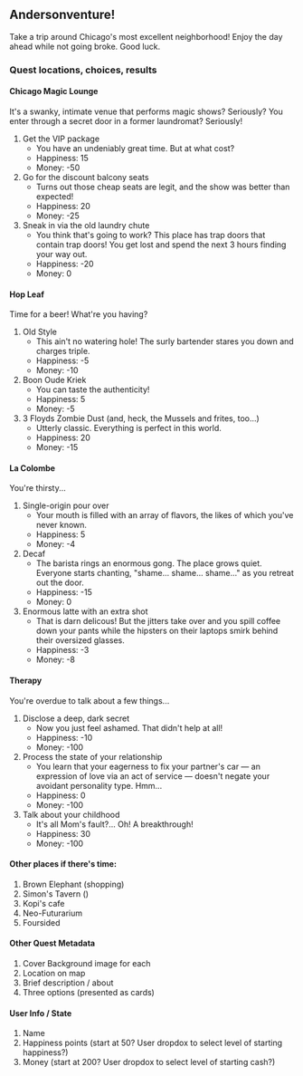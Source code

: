 ## Andersonventure!

Take a trip around Chicago's most excellent neighborhood! Enjoy the day ahead while not going broke. Good luck.

### Quest locations, choices, results

#### Chicago Magic Lounge
It's a swanky, intimate venue that performs magic shows? Seriously? You enter through a secret door in a former laundromat? Seriously!
1. Get the VIP package
    - You have an undeniably great time. But at what cost?
    - Happiness: 15
    - Money: -50
1. Go for the discount balcony seats
    - Turns out those cheap seats are legit, and the show was better than expected!
    - Happiness: 20
    - Money: -25
1. Sneak in via the old laundry chute
    - You think that's going to work? This place has trap doors that contain trap doors! You get lost and spend the next 3 hours finding your way out.
    - Happiness: -20
    - Money: 0

#### Hop Leaf
Time for a beer! What're you having?
1. Old Style
    - This ain't no watering hole! The surly bartender stares you down and charges triple.
    - Happiness: -5
    - Money: -10
1. Boon Oude Kriek
    - You can taste the authenticity!
    - Happiness: 5
    - Money: -5
1. 3 Floyds Zombie Dust (and, heck, the Mussels and frites, too...)
    - Utterly classic. Everything is perfect in this world. 
    - Happiness: 20
    - Money: -15

#### La Colombe
You're thirsty...
1. Single-origin pour over
    - Your mouth is filled with an array of flavors, the likes of which you've never known.
    - Happiness: 5
    - Money: -4
1. Decaf
    - The barista rings an enormous gong. The place grows quiet. Everyone starts chanting, "shame... shame... shame..." as you retreat out the door.
    - Happiness: -15
    - Money: 0
1. Enormous latte with an extra shot
    - That is darn delicous! But the jitters take over and you spill coffee down your pants while the hipsters on their laptops smirk behind their oversized glasses. 
    - Happiness: -3
    - Money: -8

#### Therapy
You're overdue to talk about a few things...
1. Disclose a deep, dark secret
    - Now you just feel ashamed. That didn't help at all!
    - Happiness: -10
    - Money: -100
1. Process the state of your relationship 
    - You learn that your eagerness to fix your partner's car — an expression of love via an act of service — doesn't negate your avoidant personality type. Hmm...
    - Happiness: 0
    - Money: -100
1. Talk about your childhood
    - It's all Mom's fault?... Oh! A breakthrough!
    - Happiness: 30
    - Money: -100

#### Other places if there's time:
1. Brown Elephant (shopping)
1. Simon's Tavern ()
1. Kopi's cafe
1. Neo-Futurarium
1. Foursided


#### Other Quest Metadata
1. Cover Background image for each
1. Location on map
1. Brief description / about
1. Three options (presented as cards)


#### User Info / State
1. Name
1. Happiness points (start at 50? User dropdox to select level of starting happiness?)
1. Money (start at 200? User dropdox to select level of starting cash?)